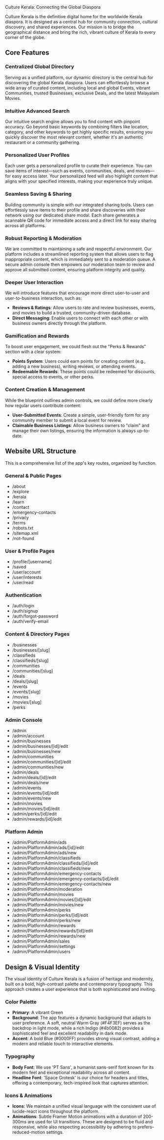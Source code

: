 Culture Kerala: Connecting the Global Diaspora

Culture Kerala is the definitive digital home for the worldwide Kerala diaspora. It is designed as a central hub for community connection, cultural discovery, and shared experiences. Our mission is to bridge the geographical distance and bring the rich, vibrant culture of Kerala to every corner of the globe.

## Core Features

### Centralized Global Directory
Serving as a unified platform, our dynamic directory is the central hub for discovering the global Kerala diaspora. Users can effortlessly browse a wide array of curated content, including local and global Events, vibrant Communities, trusted Businesses, exclusive Deals, and the latest Malayalam Movies.

### Intuitive Advanced Search
Our intuitive search engine allows you to find content with pinpoint accuracy. Go beyond basic keywords by combining filters like location, category, and other keywords to get highly specific results, ensuring you quickly discover the most relevant content, whether it's an authentic restaurant or a community gathering.

### Personalized User Profiles
Each user gets a personalized profile to curate their experience. You can save items of interest—such as events, communities, deals, and movies—for easy access later. Your personalized feed will also highlight content that aligns with your specified interests, making your experience truly unique.

### Seamless Saving & Sharing
Building community is simple with our integrated sharing tools. Users can effortlessly save items to their profile and share discoveries with their network using our dedicated share modal. Each share generates a scannable QR code for immediate access and a direct link for easy sharing across all platforms.

### Robust Reporting & Moderation
We are committed to maintaining a safe and respectful environment. Our platform includes a streamlined reporting system that allows users to flag inappropriate content, which is immediately sent to a moderation queue. A secure admin console then empowers our moderation team to review and approve all submitted content, ensuring platform integrity and quality.

### Deeper User Interaction
We will introduce features that encourage more direct user-to-user and user-to-business interaction, such as:

*   **Reviews & Ratings**: Allow users to rate and review businesses, events, and movies to build a trusted, community-driven database.
*   **Direct Messaging**: Enable users to connect with each other or with business owners directly through the platform.

### Gamification and Rewards
To boost user engagement, we could flesh out the "Perks & Rewards" section with a clear system:

*   **Points System**: Users could earn points for creating content (e.g., adding a new business), writing reviews, or attending events.
*   **Redeemable Rewards**: These points could be redeemed for discounts, special access to events, or other perks.

### Content Creation & Management
While the blueprint outlines admin controls, we could define more clearly how regular users contribute content:

*   **User-Submitted Events**: Create a simple, user-friendly form for any community member to submit a local event for review.
*   **Claimable Business Listings**: Allow business owners to "claim" and manage their own listings, ensuring the information is always up-to-date.

## Website URL Structure
This is a comprehensive list of the app's key routes, organized by function.

### General & Public Pages
- /about
- /explore
- /kerala
- /learn
- /contact
- /emergency-contacts
- /privacy
- /terms
- /robots.txt
- /sitemap.xml
- /not-found

### User & Profile Pages
- /profile/[username]
- /saved
- /user/account
- /user/interests
- /user/read

### Authentication
- /auth/login
- /auth/signup
- /auth/forgot-password
- /auth/verify-email

### Content & Directory Pages
- /businesses
- /businesses/[slug]
- /classifieds
- /classifieds/[slug]
- /communities
- /communities/[slug]
- /deals
- /deals/[slug]
- /events
- /events/[slug]
- /movies
- /movies/[slug]
- /perks

### Admin Console
- /admin
- /admin/account
- /admin/businesses
- /admin/businesses/[id]/edit
- /admin/businesses/new
- /admin/communities
- /admin/communities/[id]/edit
- /admin/communities/new
- /admin/deals
- /admin/deals/[id]/edit
- /admin/deals/new
- /admin/events
- /admin/events/[id]/edit
- /admin/events/new
- /admin/movies
- /admin/movies/[id]/edit
- /admin/perks/[id]/edit
- /admin/rewards/[id]/edit

### Platform Admin
- /admin/PlatformAdmin/ads
- /admin/PlatformAdmin/ads/[id]/edit
- /admin/PlatformAdmin/ads/new
- /admin/PlatformAdmin/classifieds
- /admin/PlatformAdmin/classifieds/[id]/edit
- /admin/PlatformAdmin/classifieds/new
- /admin/PlatformAdmin/emergency-contacts
- /admin/PlatformAdmin/emergency-contacts/[id]/edit
- /admin/PlatformAdmin/emergency-contacts/new
- /admin/PlatformAdmin/moderation
- /admin/PlatformAdmin/movies
- /admin/PlatformAdmin/movies/[id]/edit
- /admin/PlatformAdmin/movies/new
- /admin/PlatformAdmin/perks
- /admin/PlatformAdmin/perks/[id]/edit
- /admin/PlatformAdmin/perks/new
- /admin/PlatformAdmin/rewards
- /admin/PlatformAdmin/rewards/[id]/edit
- /admin/PlatformAdmin/rewards/new
- /admin/PlatformAdmin/sales
- /admin/PlatformAdmin/settings
- /admin/PlatformAdmin/users

## Design & Visual Identity
The visual identity of Culture Kerala is a fusion of heritage and modernity, built on a bold, high-contrast palette and contemporary typography. This approach creates a user experience that is both sophisticated and inviting.

### Color Palette
- **Primary**: A vibrant Green
- **Background**: The app features a dynamic background that adapts to user preference. A soft, neutral Warm Gray (#F4F3EF) serves as the backdrop in light mode, while a rich Indigo (#4b0082) provides a sophisticated feel and excellent readability in dark mode.
- **Accent**: A bold Blue (#0000FF) provides strong visual contrast, adding a modern and reliable touch to interactive elements.

### Typography
- **Body Font**: We use 'PT Sans', a humanist sans-serif font known for its modern feel and exceptional readability across all content.
- **Headline Font**: 'Space Grotesk' is our choice for headers and titles, offering a contemporary, tech-inspired look that captures attention.

### Icons & Animations
- **Icons**: We maintain a unified visual language with the consistent use of lucide-react icons throughout the platform.
- **Animations**: Subtle Framer Motion animations with a duration of 200-300ms are used for UI transitions. These are designed to be fluid and responsive, while also respecting accessibility by adhering to prefers-reduced-motion settings.
